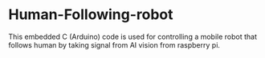 # Human-Following-robot
This embedded C (Arduino) code is used for controlling a mobile robot that follows human by taking signal from AI vision from raspberry pi.
